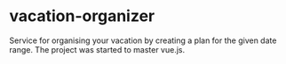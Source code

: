 # vacation-organizer
Service for organising your vacation by creating a plan for the given date range. The project was started to master vue.js.

